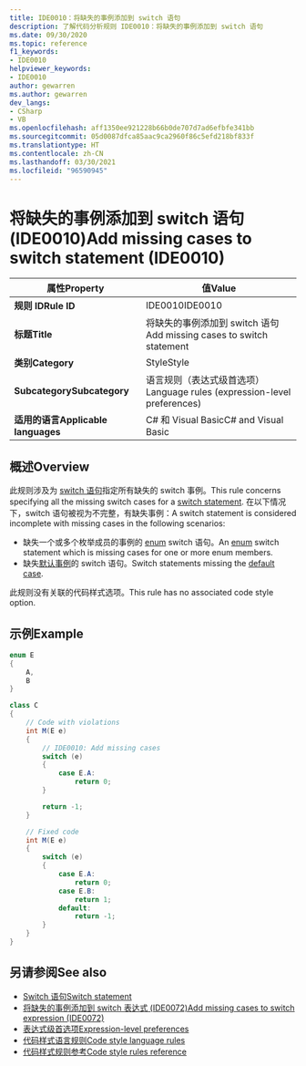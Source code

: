 ```yaml
---
title: IDE0010：将缺失的事例添加到 switch 语句
description: 了解代码分析规则 IDE0010：将缺失的事例添加到 switch 语句
ms.date: 09/30/2020
ms.topic: reference
f1_keywords:
- IDE0010
helpviewer_keywords:
- IDE0010
author: gewarren
ms.author: gewarren
dev_langs:
- CSharp
- VB
ms.openlocfilehash: aff1350ee921228b66b0de707d7ad6efbfe341bb
ms.sourcegitcommit: 05d0087dfca85aac9ca2960f86c5efd218bf833f
ms.translationtype: HT
ms.contentlocale: zh-CN
ms.lasthandoff: 03/30/2021
ms.locfileid: "96590945"
---
```

# <a name="add-missing-cases-to-switch-statement-ide0010"></a><span data-ttu-id="45491-103">将缺失的事例添加到 switch 语句 (IDE0010)</span><span class="sxs-lookup"><span data-stu-id="45491-103">Add missing cases to switch statement (IDE0010)</span></span>

|<span data-ttu-id="45491-104">属性</span><span class="sxs-lookup"><span data-stu-id="45491-104">Property</span></span>|<span data-ttu-id="45491-105">值</span><span class="sxs-lookup"><span data-stu-id="45491-105">Value</span></span>|
|-|-|
| <span data-ttu-id="45491-106">**规则 ID**</span><span class="sxs-lookup"><span data-stu-id="45491-106">**Rule ID**</span></span> | <span data-ttu-id="45491-107">IDE0010</span><span class="sxs-lookup"><span data-stu-id="45491-107">IDE0010</span></span> |
| <span data-ttu-id="45491-108">**标题**</span><span class="sxs-lookup"><span data-stu-id="45491-108">**Title**</span></span> | <span data-ttu-id="45491-109">将缺失的事例添加到 switch 语句</span><span class="sxs-lookup"><span data-stu-id="45491-109">Add missing cases to switch statement</span></span> |
| <span data-ttu-id="45491-110">**类别**</span><span class="sxs-lookup"><span data-stu-id="45491-110">**Category**</span></span> | <span data-ttu-id="45491-111">Style</span><span class="sxs-lookup"><span data-stu-id="45491-111">Style</span></span> |
| <span data-ttu-id="45491-112">**Subcategory**</span><span class="sxs-lookup"><span data-stu-id="45491-112">**Subcategory**</span></span> | <span data-ttu-id="45491-113">语言规则（表达式级首选项）</span><span class="sxs-lookup"><span data-stu-id="45491-113">Language rules (expression-level preferences)</span></span> |
| <span data-ttu-id="45491-114">**适用的语言**</span><span class="sxs-lookup"><span data-stu-id="45491-114">**Applicable languages**</span></span> | <span data-ttu-id="45491-115">C# 和 Visual Basic</span><span class="sxs-lookup"><span data-stu-id="45491-115">C# and Visual Basic</span></span> |

## <a name="overview"></a><span data-ttu-id="45491-116">概述</span><span class="sxs-lookup"><span data-stu-id="45491-116">Overview</span></span>

<span data-ttu-id="45491-117">此规则涉及为 [switch 语句](../../../csharp/language-reference/keywords/switch.md)指定所有缺失的 switch 事例。</span><span class="sxs-lookup"><span data-stu-id="45491-117">This rule concerns specifying all the missing switch cases for a [switch statement](../../../csharp/language-reference/keywords/switch.md).</span></span> <span data-ttu-id="45491-118">在以下情况下，switch 语句被视为不完整，有缺失事例：</span><span class="sxs-lookup"><span data-stu-id="45491-118">A switch statement is considered incomplete with missing cases in the following scenarios:</span></span>

- <span data-ttu-id="45491-119">缺失一个或多个枚举成员的事例的 [enum](../../../csharp/language-reference/builtin-types/enum.md) switch 语句。</span><span class="sxs-lookup"><span data-stu-id="45491-119">An [enum](../../../csharp/language-reference/builtin-types/enum.md) switch statement which is missing cases for one or more enum members.</span></span>
- <span data-ttu-id="45491-120">缺失[默认事例](../../../csharp/language-reference/keywords/switch.md#the-default-case)的 switch 语句。</span><span class="sxs-lookup"><span data-stu-id="45491-120">Switch statements missing the [default case](../../../csharp/language-reference/keywords/switch.md#the-default-case).</span></span>

<span data-ttu-id="45491-121">此规则没有关联的代码样式选项。</span><span class="sxs-lookup"><span data-stu-id="45491-121">This rule has no associated code style option.</span></span>

## <a name="example"></a><span data-ttu-id="45491-122">示例</span><span class="sxs-lookup"><span data-stu-id="45491-122">Example</span></span>

```csharp
enum E
{
    A,
    B
}

class C
{
    // Code with violations
    int M(E e)
    {
        // IDE0010: Add missing cases
        switch (e)
        {
            case E.A:
                return 0;
        }

        return -1;
    }

    // Fixed code
    int M(E e)
    {
        switch (e)
        {
            case E.A:
                return 0;
            case E.B:
                return 1;
            default:
                return -1;
        }
    }
}
```

## <a name="see-also"></a><span data-ttu-id="45491-123">另请参阅</span><span class="sxs-lookup"><span data-stu-id="45491-123">See also</span></span>

- [<span data-ttu-id="45491-124">Switch 语句</span><span class="sxs-lookup"><span data-stu-id="45491-124">Switch statement</span></span>](../../../csharp/language-reference/keywords/switch.md)
- [<span data-ttu-id="45491-125">将缺失的事例添加到 switch 表达式 (IDE0072)</span><span class="sxs-lookup"><span data-stu-id="45491-125">Add missing cases to switch expression (IDE0072)</span></span>](ide0072.md)
- [<span data-ttu-id="45491-126">表达式级首选项</span><span class="sxs-lookup"><span data-stu-id="45491-126">Expression-level preferences</span></span>](expression-level-preferences.md)
- [<span data-ttu-id="45491-127">代码样式语言规则</span><span class="sxs-lookup"><span data-stu-id="45491-127">Code style language rules</span></span>](language-rules.md)
- [<span data-ttu-id="45491-128">代码样式规则参考</span><span class="sxs-lookup"><span data-stu-id="45491-128">Code style rules reference</span></span>](index.md)
